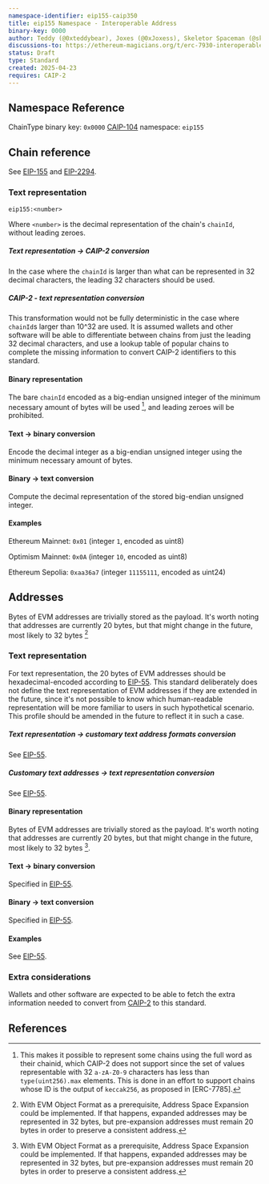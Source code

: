 ```yaml
---
namespace-identifier: eip155-caip350
title: eip155 Namespace - Interoperable Address
binary-key: 0000
author: Teddy (@0xteddybear), Joxes (@0xJoxess), Skeletor Spaceman (@skeletor-spaceman), Racu (@0xRacoon), TiTi (@0xtiti), Gori (@0xGorilla), Ardy (@0xArdy), Onizuka (@onizuka-wl)
discussions-to: https://ethereum-magicians.org/t/erc-7930-interoperable-addresses/23365
status: Draft
type: Standard
created: 2025-04-23
requires: CAIP-2
---
```


## Namespace Reference

ChainType binary key: `0x0000`
[CAIP-104] namespace: `eip155`

## Chain reference

See [EIP-155] and [EIP-2294].

### Text representation

```
eip155:<number>
```
Where `<number>` is the decimal representation of the chain's `chainId`, without leading zeroes.

##### Text representation -> CAIP-2 conversion

In the case where the `chainId` is larger than what can be represented in 32 decimal characters, the leading 32 characters should be used.

##### CAIP-2 - text representation conversion

This transformation would not be fully deterministic in the case where `chainId`s larger than 10^32 are used. It is assumed wallets and other software will be able to differentiate between chains from just the leading 32 decimal characters, and use a lookup table of popular chains to complete the missing information to convert CAIP-2 identifiers to this standard.

#### Binary representation

The bare `chainId` encoded as a big-endian unsigned integer of the minimum necessary amount of bytes will be used [^1], and leading zeroes will be prohibited.

#### Text -> binary conversion

Encode the decimal integer as a big-endian unsigned integer using the minimum necessary amount of bytes.

#### Binary -> text conversion

Compute the decimal representation of the stored big-endian unsigned integer.

#### Examples

Ethereum Mainnet: `0x01` (integer `1`, encoded as uint8)

Optimism Mainnet: `0x0A` (integer `10`, encoded as uint8)

Ethereum Sepolia: `0xaa36a7` (integer `11155111`, encoded as uint24)

## Addresses

Bytes of EVM addresses are trivially stored as the payload.
It's worth noting that addresses are currently 20 bytes, but that might change in the future, most likely to 32 bytes [^2]

### Text representation

For text representation, the 20 bytes of EVM addresses should be hexadecimal-encoded according to [EIP-55].
This standard deliberately does not define the text representation of EVM addresses if they are extended in the future, since it's not possible to know which human-readable representation will be more familiar to users in such hypothetical scenario.
This profile should be amended in the future to reflect it in such a case.

##### Text representation -> customary text address formats conversion

See [EIP-55].

##### Customary text addresses -> text representation conversion

See [EIP-55].

#### Binary representation

Bytes of EVM addresses are trivially stored as the payload.
It's worth noting that addresses are currently 20 bytes, but that might change in the future, most likely to 32 bytes [^2].

#### Text -> binary conversion

Specified in [EIP-55].

#### Binary -> text conversion

Specified in [EIP-55].

#### Examples

See [EIP-55].

### Extra considerations

Wallets and other software are expected to be able to fetch the extra information needed to convert from [CAIP-2] to this standard.

## References

[^1]: This makes it possible to represent some chains using the full word as their chainid, which CAIP-2 does not support since the set of values representable with 32 `a-zA-Z0-9` characters has less than `type(uint256).max` elements. This is done in an effort to support chains whose ID is the output of `keccak256`, as proposed in [ERC-7785].
[^2]: With EVM Object Format as a prerequisite, Address Space Expansion could be implemented. If that happens, expanded addresses may be represented in 32 bytes, but pre-expansion addresses must remain 20 bytes in order to preserve a consistent address.

[CAIP-2]: https://chainagnostic.org/CAIPs/caip-2
[CAIP-104]: https://chainagnostic.org/CAIPs/caip-104
[EIP-55]: https://eips.ethereum.org/EIPS/eip-55
[EIP-155]: https://eips.ethereum.org/EIPS/eip-155
[EIP-2294]: https://eips.ethereum.org/EIPS/eip-2294